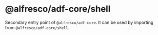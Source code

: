 # @alfresco/adf-core/shell

Secondary entry point of `@alfresco/adf-core`. It can be used by importing from `@alfresco/adf-core/shell`.
